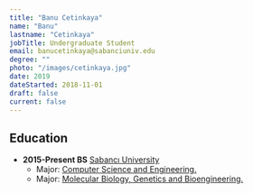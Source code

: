 ```yaml
---
title: "Banu Cetinkaya"
name: "Banu"
lastname: "Cetinkaya"
jobTitle: Undergraduate Student
email: banucetinkaya@sabanciuniv.edu
degree: ""
photo: "/images/cetinkaya.jpg"
date: 2019
dateStarted: 2018-11-01
draft: false
current: false
---
```


## Education

* **2015-Present BS** [Sabancı University](https://www.sabanciuniv.edu/en/)
    * Major: [Computer Science and Engineering.](https://cs.sabanciuniv.edu/en)
	* Major: [Molecular Biology, Genetics and Bioengineering.](https://bio.sabanciuniv.edu/en)

